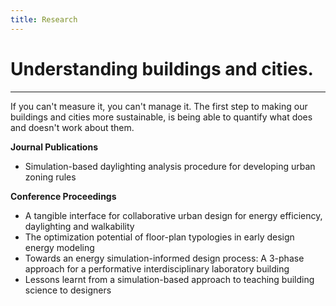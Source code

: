 ```yaml
---
title: Research
---
```


# Understanding buildings and cities.

---

If you can't measure it, you can't manage it. The first step to making our buildings and cities more sustainable, is being able to quantify what does and doesn't work about them.

**Journal Publications**

* Simulation-based daylighting analysis procedure for developing urban zoning rules

**Conference Proceedings**

* A tangible interface for collaborative urban design for energy efficiency, daylighting and walkability
* The optimization potential of floor-plan typologies in early design energy modeling
* Towards an energy simulation-informed design process: A 3-phase approach for a performative interdisciplinary laboratory building
* Lessons learnt from a simulation-based approach to teaching building science to designers
